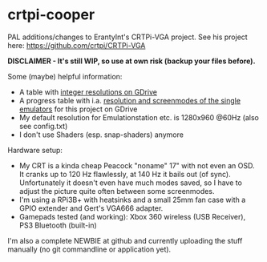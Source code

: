 # crtpi-cooper
PAL additions/changes to ErantyInt's CRTPi-VGA project. See his project here: https://github.com/crtpi/CRTPi-VGA

**DISCLAIMER - It's still WIP, so use at own risk (backup your files before).**

Some (maybe) helpful information:

* A table with [integer resolutions on GDrive](https://drive.google.com/file/d/1wc5FvLKt9k28rUe_xmP3LpY2dp2Rj6U_/view?usp=sharing)
* A progress table with i.a. [resolution and screenmodes of the single emulators](https://drive.google.com/file/d/1_A3qRbZtnA_Oo7WOpYVyV19F5R-oyv1x/view?usp=sharing) for this project on GDrive
* My default resolution for Emulationstation etc. is 1280x960 @60Hz (also see config.txt)
* I don't use Shaders (esp. snap-shaders) anymore

Hardware setup:

* My CRT is a kinda cheap Peacock "noname" 17" with not even an OSD. It cranks up to 120 Hz flawlessly, at 140 Hz it bails out (of sync). Unfortunately it doesn't even have much modes saved, so I have to adjust the picture quite often between some screenmodes.
* I'm using a RPi3B+ with heatsinks and a small 25mm fan case with a GPIO extender and Gert's VGA666 adapter.
* Gamepads tested (and working): Xbox 360 wireless (USB Receiver), PS3 Bluetooth (built-in)

I'm also a complete NEWBIE at github and currently uploading the stuff manually (no git commandline or application yet).
